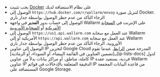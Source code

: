 * يجب تثبيت [Docker](https://docs.docker.com/engine/install/) على نظام الاستضافة لديك
* الوصول إلى `https://hub.docker.com/r/wallarm/envoy` لتنزيل صورة Docker. الرجاء التأكد من عدم حظر الوصول بواسطة جدار ناري
* الوصول إلى حساب بدور **المدير** في واجهة Wallarm على الإنترنت في [السحابة الأمريكية](https://us1.my.wallarm.com/) أو [السحابة الأوروبية](https://my.wallarm.com/)
* الوصول إلى `https://us1.api.wallarm.com` عند العمل مع سحابة Wallarm الأمريكية أو إلى `https://api.wallarm.com` عند العمل مع سحابة Wallarm الأوروبية. الرجاء التأكد من عدم حظر الوصول بواسطة جدار ناري
* الوصول إلى عناوين IP لتخزين Google Cloud المدرجة ضمن [الرابط](https://www.gstatic.com/ipranges/goog.json). عندما تقوم بـ[تضمين العناوين في القائمة البيضاء، أو السوداء، أو الرمادية][ip-lists-docs] لدول كاملة، مناطق، أو مراكز بيانات بدلاً من عناوين IP فردية، يستعيد عقدة Wallarm عناوين IP الدقيقة المتعلقة بالإدخالات في قوائم IP من قاعدة البيانات المجمعة المستضافة على Google Storage.
